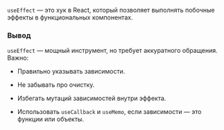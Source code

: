 `useEffect` — это хук в React, который позволяет выполнять побочные эффекты в функциональных компонентах.
### **Вывод**

`useEffect` — мощный инструмент, но требует аккуратного обращения. Важно:

- Правильно указывать зависимости.
    
- Не забывать про очистку.
    
- Избегать мутаций зависимостей внутри эффекта.
    
- Использовать `useCallback` и `useMemo`, если зависимости — это функции или объекты.